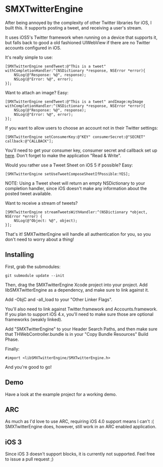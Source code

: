# SMXTwitterEngine

After being annoyed by the complexity of other Twitter libraries for iOS, I built this. It supports
posting a tweet, and receiving a user's stream.

It uses iOS5's Twitter framework when running on a device that supports it, but falls back
to good a old fashioned UIWebView if there are no Twitter accounts configured in iOS.

It's really simple to use:

``` objc
[SMXTwitterEngine sendTweet:@"This is a tweet" withCompletionHandler:^(NSDictionary *response, NSError *error){
	NSLog(@"Response: %@", response);
	NSLog(@"Error: %@", error);
}];
```

Want to attach an image? Easy:

``` objc
[SMXTwitterEngine sendTweet:@"This is a tweet" andImage:myImage withCompletionHandler:^(NSDictionary *response, NSError *error){
	NSLog(@"Response: %@", response);
	NSLog(@"Error: %@", error);
}];
```

If you want to allow users to choose an account not in their Twitter settings:

``` objc
[SMXTwitterEngine setConsumerKey:@"KEY" consumerSecret:@"SECRET" callback:@"CALLBACK"];
```

You'll need to get your consumer key, consumer secret and callback set up [here](http://dev.twitter.com/apps). 
Don't forget to make the application "Read & Write".

Would you rather use a Tweet Sheet on iOS 5 if possible? Easy:

``` objc
[SMXTwitterEngine setUseTweetComposeSheetIfPossible:YES];
```

NOTE: Using a Tweet sheet will return an empty NSDictionary to your completion handler, since iOS doesn't make any
information about the posted tweet available.

Want to receive a stream of tweets?

```objc
[SMXTwitterEngine streamTweetsWithHandler:^(NSDictionary *object, NSError *error) {
	NSLog(@"Object: %@", object);
}];
```

That's it! SMXTwitterEngine will handle all authentication for you, so you don't need to worry about a thing!


## Installing

First, grab the submodules:

```
git submodule update --init
```

Then, drag the SMXTwitterEngine Xcode project into your project. Add libSMXTwitterEngine as a dependency,
and make sure to link against it.

Add -ObjC and -all_load to your "Other Linker Flags".

You'll also need to link against Twitter.framework and Accounts.framework. If you plan to support iOS 4.x, you'll
need to make sure those are optional frameworks (weakly linked).

Add "SMXTwitterEngine" to your Header Search Paths, and then make sure that THWebController.bundle is in your 
"Copy Bundle Resources" Build Phase.

Finally:

```objc
#import <libSMXTwitterEngine/SMXTwitterEngine.h>
```

And you're good to go!

## Demo

Have a look at the example project for a working demo.

## ARC

As much as I'd love to use ARC, requiring iOS 4.0 support means I can't :(
SMXTwitterEngine does, however, still work in an ARC enabled application.

## iOS 3

Since iOS 3 doesn't support blocks, it is currently not supported. Feel free to issue a pull request ;)